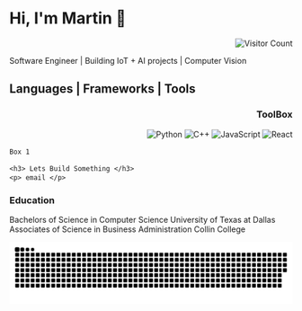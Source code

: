 # Hi, I'm Martin 👋
<div align="right">

![Visitor Count](https://visitor-badge.laobi.icu/badge?page_id=martin-arriaga.martin-arriaga&style=flat-square&label=Views&left_color=grey&right_color=lavender)

</div>

Software Engineer | Building IoT + AI projects | Computer Vision 

## Languages | Frameworks | Tools 
<div align="right">
  
### ToolBox 
![Python](https://img.shields.io/badge/-Python-3776AB?logo=python&logoColor=white)
![C++](https://img.shields.io/badge/-C++-00599C?logo=cplusplus&logoColor=white)
![JavaScript](https://img.shields.io/badge/-JavaScript-F7DF1E?logo=javascript&logoColor=black)
![React](https://img.shields.io/badge/-React-61DAFB?logo=react&logoColor=black)
</div>

<div align="left">



  <!-- Box 1 -->
  
  <div >
    
    Box 1 
    
  
    
  </div>

  <!-- Box 2 -->
  
<div >
    
    <h3> Lets Build Something </h3>
    <p> email </p>
    
    

</div>

  <!-- Box 3 -->
  
 <div >
   
  <h3 > Education</h3>
   
  <p > Bachelors of Science in Computer Science University of Texas at Dallas <br>
    Associates of Science in Business Administration Collin College </p>
  

</div>





</div>

<div align="center">
  
![snake gif](https://github.com/martin-arriaga/martin-arriaga/blob/output/github-snake.svg)

</div>


